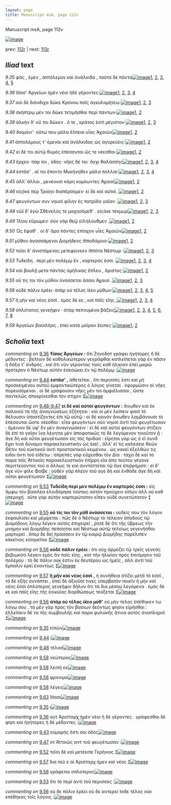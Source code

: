 ```yaml
---
layout: page
title: Manuscript msA, page 112v
---
```


Manuscript msA, page 112v

[![image](http://www.homermultitext.org/iipsrv?OBJ=IIP,1.0&FIF=/project/homer/pyramidal/deepzoom/hmt/vaimg/2017a/VA112VN_0615.tif&WID=100&CVT=JPEG)](http://www.homermultitext.org/ict2/?urn=urn:cite2:hmt:vaimg.2017a:VA112VN_0615)

prev:  [112r](../112r) | next:  [113r](../113r)

## *Iliad* text

*9.35* <a id="9.35"/> φὰς , ἐμεν , ἀπτόλεμον καὶ ἀνάλκιδα , ταῦτα δὲ πάντα[![image](http://www.homermultitext.org/iipsrv?OBJ=IIP,1.0&FIF=/project/homer/pyramidal/deepzoom/hmt/vaimg/2017a/VA112VN_0615.tif&RGN=0.4605,0.2389,0.4555,0.0308&WID=1000&CVT=JPEG)](http://www.homermultitext.org/ict2/?urn=urn:cite2:hmt:vaimg.2017a:VA112VN_0615@0.4605,0.2389,0.4555,0.0308)[1](#msA_9.667), [2](#msAil_9.72), [3](#msAil_9.71), [4](#msA_9.1), [5](#msAil_9.684)

*9.36* <a id="9.36"/> ἴ̈σασ' Ἀργείων ἠμὲν νέοι ἠδὲ γέροντες·[![image](http://www.homermultitext.org/iipsrv?OBJ=IIP,1.0&FIF=/project/homer/pyramidal/deepzoom/hmt/vaimg/2017a/VA112VN_0615.tif&RGN=0.4705,0.2652,0.3644,0.0225&WID=1000&CVT=JPEG)](http://www.homermultitext.org/ict2/?urn=urn:cite2:hmt:vaimg.2017a:VA112VN_0615@0.4705,0.2652,0.3644,0.0225)[1](#msA_9.667), [2](#msAim_9.63), [3](#msA_9.54), [4](#msA_9.1)

*9.37* <a id="9.37"/> σοὶ δὲ διάνδιχα δῶκε Κρόνου παῖς ἀγκυλομήτεω·[![image](http://www.homermultitext.org/iipsrv?OBJ=IIP,1.0&FIF=/project/homer/pyramidal/deepzoom/hmt/vaimg/2017a/VA112VN_0615.tif&RGN=0.4645,0.281,0.4434,0.0233&WID=1000&CVT=JPEG)](http://www.homermultitext.org/ict2/?urn=urn:cite2:hmt:vaimg.2017a:VA112VN_0615@0.4645,0.281,0.4434,0.0233)[1](#msA_9.667), [2](#msA_9.682), [3](#msA_9.1)

*9.38* <a id="9.38"/> σκήπτρῳ μέν τοι δῶκε τετιμῆσθαι περὶ πάντων·[![image](http://www.homermultitext.org/iipsrv?OBJ=IIP,1.0&FIF=/project/homer/pyramidal/deepzoom/hmt/vaimg/2017a/VA112VN_0615.tif&RGN=0.4645,0.302,0.4404,0.0233&WID=1000&CVT=JPEG)](http://www.homermultitext.org/ict2/?urn=urn:cite2:hmt:vaimg.2017a:VA112VN_0615@0.4645,0.302,0.4404,0.0233)[1](#msA_9.667), [2](#msA_9.1)

*9.39* <a id="9.39"/> ἀλκὴν δ' οὔ τοι δῶκεν . ὅ τε , κράτος ἐστὶ μέγιστον·[![image](http://www.homermultitext.org/iipsrv?OBJ=IIP,1.0&FIF=/project/homer/pyramidal/deepzoom/hmt/vaimg/2017a/VA112VN_0615.tif&RGN=0.4645,0.3201,0.4404,0.0233&WID=1000&CVT=JPEG)](http://www.homermultitext.org/ict2/?urn=urn:cite2:hmt:vaimg.2017a:VA112VN_0615@0.4645,0.3201,0.4404,0.0233)[1](#msA_9.667), [2](#msAim_9.64), [3](#msA_9.1)

*9.40* <a id="9.40"/> δαιμόνι'· οὕτω που μάλα ἔλπεαι υἷας Ἀχαιῶν[![image](http://www.homermultitext.org/iipsrv?OBJ=IIP,1.0&FIF=/project/homer/pyramidal/deepzoom/hmt/vaimg/2017a/VA112VN_0615.tif&RGN=0.4605,0.3373,0.4404,0.0233&WID=1000&CVT=JPEG)](http://www.homermultitext.org/ict2/?urn=urn:cite2:hmt:vaimg.2017a:VA112VN_0615@0.4605,0.3373,0.4404,0.0233)[1](#msA_9.667), [2](#msA_9.1)

*9.41* <a id="9.41"/> ἀπτολέμους τ' έμεναι καὶ ἀνάλκιδας ὡς αγορεύεις·[![image](http://www.homermultitext.org/iipsrv?OBJ=IIP,1.0&FIF=/project/homer/pyramidal/deepzoom/hmt/vaimg/2017a/VA112VN_0615.tif&RGN=0.4615,0.3576,0.4404,0.0233&WID=1000&CVT=JPEG)](http://www.homermultitext.org/ict2/?urn=urn:cite2:hmt:vaimg.2017a:VA112VN_0615@0.4615,0.3576,0.4404,0.0233)[1](#msA_9.667), [2](#msA_9.1)

*9.42* <a id="9.42"/> εἰ δέ τοι αὐτῷ θυμὸς ἐπέσσυται ὥς τε νέεσθαι·[![image](http://www.homermultitext.org/iipsrv?OBJ=IIP,1.0&FIF=/project/homer/pyramidal/deepzoom/hmt/vaimg/2017a/VA112VN_0615.tif&RGN=0.4585,0.3779,0.4404,0.0233&WID=1000&CVT=JPEG)](http://www.homermultitext.org/ict2/?urn=urn:cite2:hmt:vaimg.2017a:VA112VN_0615@0.4585,0.3779,0.4404,0.0233)[1](#msA_9.667), [2](#msA_9.1)

*9.43* <a id="9.43"/> ἔρχεο· πάρ τοι , ὁδός· νῆες δέ τοι· ἄγχι θαλάσσης[![image](http://www.homermultitext.org/iipsrv?OBJ=IIP,1.0&FIF=/project/homer/pyramidal/deepzoom/hmt/vaimg/2017a/VA112VN_0615.tif&RGN=0.4545,0.3959,0.4404,0.0233&WID=1000&CVT=JPEG)](http://www.homermultitext.org/ict2/?urn=urn:cite2:hmt:vaimg.2017a:VA112VN_0615@0.4545,0.3959,0.4404,0.0233)[1](#msA_9.667), [2](#msA_9.55), [3](#msAim_9.65), [4](#msA_9.1)

*9.44* <a id="9.44"/> ἑστᾶσ' . αἵ τοι ἕποντο Μυκήνηθεν μάλα πολλαί·[![image](http://www.homermultitext.org/iipsrv?OBJ=IIP,1.0&FIF=/project/homer/pyramidal/deepzoom/hmt/vaimg/2017a/VA112VN_0615.tif&RGN=0.4484,0.414,0.4404,0.0233&WID=1000&CVT=JPEG)](http://www.homermultitext.org/ict2/?urn=urn:cite2:hmt:vaimg.2017a:VA112VN_0615@0.4484,0.414,0.4404,0.0233)[1](#msA_9.667), [2](#msA_9.56), [3](#msA_9.1), [4](#msAil_9.73)

*9.45* <a id="9.45"/> ἀλλ' ἄλλοι , μενέουσι κάρη κομόωντες Ἀχαιοὶ[![image](http://www.homermultitext.org/iipsrv?OBJ=IIP,1.0&FIF=/project/homer/pyramidal/deepzoom/hmt/vaimg/2017a/VA112VN_0615.tif&RGN=0.4474,0.4343,0.4404,0.0233&WID=1000&CVT=JPEG)](http://www.homermultitext.org/ict2/?urn=urn:cite2:hmt:vaimg.2017a:VA112VN_0615@0.4474,0.4343,0.4404,0.0233)[1](#msA_9.667), [2](#msA_9.1)

*9.46* <a id="9.46"/> εἰςόκε περ Τροίην διαπέρσομεν· εἰ δὲ καὶ αὐτοὶ .[![image](http://www.homermultitext.org/iipsrv?OBJ=IIP,1.0&FIF=/project/homer/pyramidal/deepzoom/hmt/vaimg/2017a/VA112VN_0615.tif&RGN=0.4424,0.4523,0.4404,0.0233&WID=1000&CVT=JPEG)](http://www.homermultitext.org/ict2/?urn=urn:cite2:hmt:vaimg.2017a:VA112VN_0615@0.4424,0.4523,0.4404,0.0233)[1](#msA_9.667), [2](#msA_9.1)

*9.47* <a id="9.47"/> φευγόντων συν νηυσὶ φίλην ἐς πατρίδα γαῖαν .[![image](http://www.homermultitext.org/iipsrv?OBJ=IIP,1.0&FIF=/project/homer/pyramidal/deepzoom/hmt/vaimg/2017a/VA112VN_0615.tif&RGN=0.4374,0.4718,0.4404,0.0233&WID=1000&CVT=JPEG)](http://www.homermultitext.org/ict2/?urn=urn:cite2:hmt:vaimg.2017a:VA112VN_0615@0.4374,0.4718,0.4404,0.0233)[1](#msA_9.667), [2](#msAim_9.66), [3](#msA_9.1)

*9.48* <a id="9.48"/> νῶϊ δ' ἐγὼ Σθένελός τε μαχησόμεθ' . εἰςόκε τέκμωρ[![image](http://www.homermultitext.org/iipsrv?OBJ=IIP,1.0&FIF=/project/homer/pyramidal/deepzoom/hmt/vaimg/2017a/VA112VN_0615.tif&RGN=0.4505,0.4891,0.4404,0.0233&WID=1000&CVT=JPEG)](http://www.homermultitext.org/ict2/?urn=urn:cite2:hmt:vaimg.2017a:VA112VN_0615@0.4505,0.4891,0.4404,0.0233)[1](#msA_9.667), [2](#msAil_9.74), [3](#msA_9.1)

*9.49* <a id="9.49"/> Ἰ̈λίου εὕρωμεν· σὺν γὰρ θεῷ εἰλήλουθμεν .[![image](http://www.homermultitext.org/iipsrv?OBJ=IIP,1.0&FIF=/project/homer/pyramidal/deepzoom/hmt/vaimg/2017a/VA112VN_0615.tif&RGN=0.4454,0.5071,0.4404,0.0233&WID=1000&CVT=JPEG)](http://www.homermultitext.org/ict2/?urn=urn:cite2:hmt:vaimg.2017a:VA112VN_0615@0.4454,0.5071,0.4404,0.0233)[1](#msA_9.667), [2](#msA_9.1)

*9.50* <a id="9.50"/> Ὡς ἔφαθ' . οἱ δ' ἄρα πάντες ἐπίαχον υἷες Ἀχαιῶν[![image](http://www.homermultitext.org/iipsrv?OBJ=IIP,1.0&FIF=/project/homer/pyramidal/deepzoom/hmt/vaimg/2017a/VA112VN_0615.tif&RGN=0.4474,0.5267,0.4404,0.0233&WID=1000&CVT=JPEG)](http://www.homermultitext.org/ict2/?urn=urn:cite2:hmt:vaimg.2017a:VA112VN_0615@0.4474,0.5267,0.4404,0.0233)[1](#msA_9.667), [2](#msA_9.1)

*9.51* <a id="9.51"/> μῦθον ἀγασσάμενοι Διομήδεος ἱ̈πποδάμοιο·[![image](http://www.homermultitext.org/iipsrv?OBJ=IIP,1.0&FIF=/project/homer/pyramidal/deepzoom/hmt/vaimg/2017a/VA112VN_0615.tif&RGN=0.4454,0.5485,0.4404,0.0233&WID=1000&CVT=JPEG)](http://www.homermultitext.org/ict2/?urn=urn:cite2:hmt:vaimg.2017a:VA112VN_0615@0.4454,0.5485,0.4404,0.0233)[1](#msA_9.667), [2](#msA_9.1)

*9.52* <a id="9.52"/> τοῖσι δ' ἀνιστάμενος μετεφώνεεν ἱ̈ππότα Νέστωρ ·[![image](http://www.homermultitext.org/iipsrv?OBJ=IIP,1.0&FIF=/project/homer/pyramidal/deepzoom/hmt/vaimg/2017a/VA112VN_0615.tif&RGN=0.4535,0.5657,0.4404,0.0233&WID=1000&CVT=JPEG)](http://www.homermultitext.org/ict2/?urn=urn:cite2:hmt:vaimg.2017a:VA112VN_0615@0.4535,0.5657,0.4404,0.0233)[1](#msA_9.667), [2](#msAim_9.67), [3](#msA_9.1)

*9.53* <a id="9.53"/> Τυδείδη . περὶ μὲν πολέμῳ ἒν , καρτερός ἐσσι .[![image](http://www.homermultitext.org/iipsrv?OBJ=IIP,1.0&FIF=/project/homer/pyramidal/deepzoom/hmt/vaimg/2017a/VA112VN_0615.tif&RGN=0.4505,0.5845,0.4404,0.0233&WID=1000&CVT=JPEG)](http://www.homermultitext.org/ict2/?urn=urn:cite2:hmt:vaimg.2017a:VA112VN_0615@0.4505,0.5845,0.4404,0.0233)[1](#msA_9.667), [2](#msA_9.58), [3](#msAint_9.69), [4](#msA_9.1)

*9.54* <a id="9.54"/> καὶ βουλῇ μετα πάντας ὁμήλικας ἔπλευ , ἄριστος·[![image](http://www.homermultitext.org/iipsrv?OBJ=IIP,1.0&FIF=/project/homer/pyramidal/deepzoom/hmt/vaimg/2017a/VA112VN_0615.tif&RGN=0.4545,0.6041,0.4404,0.0233&WID=1000&CVT=JPEG)](http://www.homermultitext.org/ict2/?urn=urn:cite2:hmt:vaimg.2017a:VA112VN_0615@0.4545,0.6041,0.4404,0.0233)[1](#msA_9.667), [2](#msA_9.1)

*9.55* <a id="9.55"/> οὔ τίς τοι τὸν μῦθον ὀνόσσεται ὅσσοι Ἀχαιοὶ .[![image](http://www.homermultitext.org/iipsrv?OBJ=IIP,1.0&FIF=/project/homer/pyramidal/deepzoom/hmt/vaimg/2017a/VA112VN_0615.tif&RGN=0.4515,0.6228,0.4404,0.0233&WID=1000&CVT=JPEG)](http://www.homermultitext.org/ict2/?urn=urn:cite2:hmt:vaimg.2017a:VA112VN_0615@0.4515,0.6228,0.4404,0.0233)[1](#msA_9.667), [2](#msA_9.59), [3](#msA_9.1)

*9.56* <a id="9.56"/> οὐδὲ πάλιν ἐρέει· ἀτὰρ οὐ τέλος ί̈κεο μύθων·[![image](http://www.homermultitext.org/iipsrv?OBJ=IIP,1.0&FIF=/project/homer/pyramidal/deepzoom/hmt/vaimg/2017a/VA112VN_0615.tif&RGN=0.4515,0.6401,0.4404,0.0233&WID=1000&CVT=JPEG)](http://www.homermultitext.org/ict2/?urn=urn:cite2:hmt:vaimg.2017a:VA112VN_0615@0.4515,0.6401,0.4404,0.0233)[1](#msA_9.667), [2](#msA_9.61), [3](#msAint_9.70), [4](#msA_9.60), [5](#msA_9.1)

*9.57* <a id="9.57"/> ῆ μὴν καὶ νέος ἐσσὶ . ἐμὸς δέ κε , καὶ πάϊς εἴης ,[![image](http://www.homermultitext.org/iipsrv?OBJ=IIP,1.0&FIF=/project/homer/pyramidal/deepzoom/hmt/vaimg/2017a/VA112VN_0615.tif&RGN=0.4494,0.6589,0.4404,0.024&WID=1000&CVT=JPEG)](http://www.homermultitext.org/ict2/?urn=urn:cite2:hmt:vaimg.2017a:VA112VN_0615@0.4494,0.6589,0.4404,0.024)[1](#msA_9.667), [2](#msAim_9.68), [3](#msA_9.1), [4](#msA_9.680)

*9.58* <a id="9.58"/> ὁπλότατος γενεῇφιν · ἀτὰρ πεπνυμένα βάζεις[![image](http://www.homermultitext.org/iipsrv?OBJ=IIP,1.0&FIF=/project/homer/pyramidal/deepzoom/hmt/vaimg/2017a/VA112VN_0615.tif&RGN=0.4494,0.6777,0.4404,0.024&WID=1000&CVT=JPEG)](http://www.homermultitext.org/ict2/?urn=urn:cite2:hmt:vaimg.2017a:VA112VN_0615@0.4494,0.6777,0.4404,0.024)[1](#msA_9.667), [2](#msAil_9.75), [3](#msAim_9.683), [4](#msAil_9.77), [5](#msAil_9.78), [6](#msA_9.62), [7](#msAil_9.76), [8](#msA_9.1)

*9.59* <a id="9.59"/> Ἀργείων βασιλῆας . ἐπεὶ κατὰ μοῖραν ἔειπες·[![image](http://www.homermultitext.org/iipsrv?OBJ=IIP,1.0&FIF=/project/homer/pyramidal/deepzoom/hmt/vaimg/2017a/VA112VN_0615.tif&RGN=0.4484,0.698,0.4404,0.024&WID=1000&CVT=JPEG)](http://www.homermultitext.org/ict2/?urn=urn:cite2:hmt:vaimg.2017a:VA112VN_0615@0.4484,0.698,0.4404,0.024)[1](#msA_9.667), [2](#msA_9.1)

## *Scholia* text

*commenting on* [9.36](#9.36)  <a id="msA_9.54"/> **‡ἴσας Ἀργείων :** ὅτι Ζηνοδοτ γράφει ἠγήτορες ἢ δὲ μέδοντες : βελτιον δὲ καθολικώτερον γεγράφθαι κατλείπεται γὰρ ἐν πᾶσιν ἡ δόξα τ' ἀνδρός . καὶ ὅτι νῦν γέροντας τοὺς καθ ἡλικίαν ἐπεὶ μικρῶ πρότερον ὁ Νέστωρ αὐτὸν ἐσεσώκει ἐν τῷ πολέμῳ :[![image](http://www.homermultitext.org/iipsrv?OBJ=IIP,1.0&FIF=/project/homer/pyramidal/deepzoom/hmt/vaimg/2017a/VA112VN_0615.tif&RGN=0.1612,0.1104,0.7588,0.0841&WID=1000&CVT=JPEG)](http://www.homermultitext.org/ict2/?urn=urn:cite2:hmt:vaimg.2017a:VA112VN_0615@0.1612,0.1104,0.7588,0.0841)

*commenting on* [9.44](#9.44)  <a id="msA_9.56"/> **ἑστᾶσ' ,** ἀθετεῖται , ὅτι περισσός ἐστι καὶ μὴ προσκειμένου αὐτοῦ ἐμφαντικώτερος ὁ λόγος γίνεται . ἐφορμῶσιν αἱ νῆες πορευσόμεναι . οἱ δὲ γράφουσιν νῆες μέν τοι ἀμφιέλισσαι , ὥστε παντελῶς ἀποκρίνεσθαι τὸν στίχον ⁑[![image](http://www.homermultitext.org/iipsrv?OBJ=IIP,1.0&FIF=/project/homer/pyramidal/deepzoom/hmt/vaimg/2017a/VA112VN_0615.tif&RGN=0.1982,0.453,0.2182,0.0811&WID=1000&CVT=JPEG)](http://www.homermultitext.org/ict2/?urn=urn:cite2:hmt:vaimg.2017a:VA112VN_0615@0.1982,0.453,0.2182,0.0811)

*commenting on* [9.46-9.47](#9.46-9.47)  <a id="msA_9.57"/> **εἰ δὲ καὶ αὐτοί φευγόντων :** ἄνωθεν καὶ ἐκ παλαιοῦ τὰ τῆς ἀναγνώσεως ἐζήτηται : καὶ οἱ μὲν λείπειν φασὶ τὸ θέλουσιν ὑποστίζοντες ἐπι τῷ αὐτῷ : οἱ δὲ κοινὸν ἄνωθεν λαμβάνουσι τὸ ἐπέσσυται ὥστε νέεσθαι : εἶτα φευγόντων σὺν νηυσί ἀντὶ τοῦ φευγέτωσαν : ἄμεινον δὲ ὑφ' ἓν μὲν ἀναγινώσκειν : εἰ δὲ καὶ αὐτοί φευγόντων στίζειν δὲ ἐπὶ τὸ γαῖαν ἵνα λέγηται μὲν ἀποφατικῶς τὸ δὲ λεγόμενον τοιοῦτον ᾖ : ἄγε δὴ καὶ οὗτοι φευγέτωσαν εἰς τὰς πριδασ : εἴρηται γὰρ ὡς ὁ εἴ συνδ ἔχει τινὰ δύναμιν παρακελευστικὴν ὡς ἐκεῖ , ἀλλ' εἴ τις καλέσειε θεῶν Θέτιν τοῦ εὐκτικοῦ ἀντὶ προστακτικοῦ κειμένου . ὡς κακεῖ ἐξελθών τις ειδοι ἀντι τοῦ εἰδέτω : ἀπρεπὲς γὰρ εὔχεσθαι τὸν Δία : τάχα δὲ καὶ τὸ παρα τοῖς Ἀττικοῖς παρακελευστικὸν ἐπίρρη εἴα ἀπο τούτου γέγονε περιττεύοντος τοῦ α ἄλλως τε καὶ συντάττεται τῷ ἄγε ἐπιῥρήματι : εἰ δ' ἄγε νῦν φίλε Φοῖβε : οὐδὲν γὰρ πλέον τοῦ αγε δὴ καὶ ἐνθάδε ἄγε δὴ καὶ οὗτοι φευγέτωσαν ⁑[![image](http://www.homermultitext.org/iipsrv?OBJ=IIP,1.0&FIF=/project/homer/pyramidal/deepzoom/hmt/vaimg/2017a/VA112VN_0615.tif&RGN=0.1912,0.5297,0.7017,0.2472&WID=1000&CVT=JPEG)](http://www.homermultitext.org/ict2/?urn=urn:cite2:hmt:vaimg.2017a:VA112VN_0615@0.1912,0.5297,0.7017,0.2472)

*commenting on* [9.53](#9.53)  <a id="msA_9.58"/> **Τυδείδη περὶ μεν πολέμῳ ἒν καρτερός ἐσσι :** εἰς ἄμφω τὸν βασιλέα ἐλοιδόρησε τούτοις αὐτὸν προύχειν εἰπών ἀλλ οὐ καθ ὑπεροχή . οὔτε γὰρ αὐτὸν καρτερώτατον εἶπεν οὐδὲ συνετώτατον ⁑[![image](http://www.homermultitext.org/iipsrv?OBJ=IIP,1.0&FIF=/project/homer/pyramidal/deepzoom/hmt/vaimg/2017a/VA112VN_0615.tif&RGN=0.1912,0.7596,0.7087,0.0285&WID=1000&CVT=JPEG)](http://www.homermultitext.org/ict2/?urn=urn:cite2:hmt:vaimg.2017a:VA112VN_0615@0.1912,0.7596,0.7087,0.0285)

*commenting on* [9.55](#9.55)  <a id="msA_9.59"/> **οὔ τίς τοι τὸν μῦθ ὀνόσσεται :** οὐδείς σου τὸν λόγον ἐκφαυλίσει καὶ μέμψεται : πῶς δὲ ὁ Νέστωρ τὸ τέλειον ἀποδοὺς τῷ Διομήδους λόγῳ λέγειν αὐτὸς ἐπιχειρεῖ , ῥητὲ δὲ ὅτι τῆς ὕβρεως τὴν μνημην καὶ Διομήδης πεποίηται καὶ Νέστωρ αὐτῷ τελείως γεγενῆσθαι μαρτυρεῖ . ὅπερ δε δεῖ πράσσειν ἐν τῷ καιρῷ Διομήδης παρέλιπεν κἀκεῖνος εἰσηγεῖται ⁑[![image](http://www.homermultitext.org/iipsrv?OBJ=IIP,1.0&FIF=/project/homer/pyramidal/deepzoom/hmt/vaimg/2017a/VA112VN_0615.tif&RGN=0.1912,0.7701,0.7087,0.0616&WID=1000&CVT=JPEG)](http://www.homermultitext.org/ict2/?urn=urn:cite2:hmt:vaimg.2017a:VA112VN_0615@0.1912,0.7701,0.7087,0.0616)

*commenting on* [9.56](#9.56)  <a id="msA_9.60"/> **οὐδὲ πάλιν ἐρέει :** ὅτι οὐχ ἁρμόζει τῷ τρεῖς γενεὰς βεβιωκότι λέγειν ἐμὸς ἂν παῖς εἴης , κατ τὴν ἡλικίαν πρὸς ἐπιτίμησιν τοῦ πολέμου : τὸ δὲ πάλιν οὐκ ἐστιν ἐκ δευτέρου ὡς ἡμεῖς , ἀλλ ἀντὶ τοῦ ἔμπαλιν ἐρεῖ ἐναντίως ⁑[![image](http://www.homermultitext.org/iipsrv?OBJ=IIP,1.0&FIF=/project/homer/pyramidal/deepzoom/hmt/vaimg/2017a/VA112VN_0615.tif&RGN=0.1912,0.8137,0.7087,0.0533&WID=1000&CVT=JPEG)](http://www.homermultitext.org/ict2/?urn=urn:cite2:hmt:vaimg.2017a:VA112VN_0615@0.1912,0.8137,0.7087,0.0533)

*commenting on* [9.57](#9.57)  <a id="msA_9.680"/> **ῆ μῆν καὶ νέος ἐσσὶ ,** ἡ συνήθεια στίζει μετὰ τὸ ἐσσί , τὸ δὲ εξῆς συνάπτει , ἐπεὶ δὲ ἀξιοῦσί τινες ὑπερβατὸν ποιεῖν ἡ μὴν καὶ νέος ἐσσὶ ὁπλότερος γενεῆφιν δῆλον ὅτι τὰ δια μέσου λεγόμενα . ἐμὸς δέ κε καὶ πάϊς εἴης τῆς ἐοικυίας διορθώσεως τεύξεται ⁑[![image](http://www.homermultitext.org/iipsrv?OBJ=IIP,1.0&FIF=/project/homer/pyramidal/deepzoom/hmt/vaimg/2017a/VA112VN_0615.tif&RGN=0.2002,0.8347,0.7237,0.0285&WID=1000&CVT=JPEG)](http://www.homermultitext.org/ict2/?urn=urn:cite2:hmt:vaimg.2017a:VA112VN_0615@0.2002,0.8347,0.7237,0.0285)

*commenting on* [9.56](#9.56)  <a id="msA_9.61"/> **ἀτὰρ οὐ τέλος ἱ̈κεο μύθ'** οὐ μὴν τελος ἐπέθηκεν τω λόγω σου . τὰ μὲν γὰρ προς τὸν βασιων δεόντως φησιν εἰρῆσθαι : ἐλλείπειν δὲ τα τῆς συμβουλῆς καὶ παρα φυλακῆς ἅτινα αὐτὸς ἀναπληροῖ ⁑[![image](http://www.homermultitext.org/iipsrv?OBJ=IIP,1.0&FIF=/project/homer/pyramidal/deepzoom/hmt/vaimg/2017a/VA112VN_0615.tif&RGN=0.1912,0.849,0.7087,0.0285&WID=1000&CVT=JPEG)](http://www.homermultitext.org/ict2/?urn=urn:cite2:hmt:vaimg.2017a:VA112VN_0615@0.1912,0.849,0.7087,0.0285)

*commenting on* [9.35](#9.35)  <a id="msAil_9.71.comment"/> εἰπῶν[![image](http://www.homermultitext.org/iipsrv?OBJ=IIP,1.0&FIF=/project/homer/pyramidal/deepzoom/hmt/vaimg/2017a/VA112VN_0615.tif&RGN=0.4775,0.2344,0.041,0.0188&WID=1000&CVT=JPEG)](http://www.homermultitext.org/ict2/?urn=urn:cite2:hmt:vaimg.2017a:VA112VN_0615@0.4775,0.2344,0.041,0.0188)

*commenting on* [9.44](#9.44)  <a id="msAil_9.73.comment"/> ι[![image](http://www.homermultitext.org/iipsrv?OBJ=IIP,1.0&FIF=/project/homer/pyramidal/deepzoom/hmt/vaimg/2017a/VA112VN_0615.tif&RGN=0.5085,0.4177,0.006,0.0113&WID=1000&CVT=JPEG)](http://www.homermultitext.org/ict2/?urn=urn:cite2:hmt:vaimg.2017a:VA112VN_0615@0.5085,0.4177,0.006,0.0113)

*commenting on* [9.48](#9.48)  <a id="msAil_9.74.comment"/> τέλοσ[![image](http://www.homermultitext.org/iipsrv?OBJ=IIP,1.0&FIF=/project/homer/pyramidal/deepzoom/hmt/vaimg/2017a/VA112VN_0615.tif&RGN=0.8529,0.4876,0.027,0.0098&WID=1000&CVT=JPEG)](http://www.homermultitext.org/ict2/?urn=urn:cite2:hmt:vaimg.2017a:VA112VN_0615@0.8529,0.4876,0.027,0.0098)

*commenting on* [9.58](#9.58)  <a id="msAil_9.75.comment"/> νεώτερος[![image](http://www.homermultitext.org/iipsrv?OBJ=IIP,1.0&FIF=/project/homer/pyramidal/deepzoom/hmt/vaimg/2017a/VA112VN_0615.tif&RGN=0.5185,0.6754,0.0531,0.0173&WID=1000&CVT=JPEG)](http://www.homermultitext.org/ict2/?urn=urn:cite2:hmt:vaimg.2017a:VA112VN_0615@0.5185,0.6754,0.0531,0.0173)

*commenting on* [9.58](#9.58)  <a id="msAil_9.76.comment"/> λειπὴ εκ[![image](http://www.homermultitext.org/iipsrv?OBJ=IIP,1.0&FIF=/project/homer/pyramidal/deepzoom/hmt/vaimg/2017a/VA112VN_0615.tif&RGN=0.5866,0.6717,0.047,0.0173&WID=1000&CVT=JPEG)](http://www.homermultitext.org/ict2/?urn=urn:cite2:hmt:vaimg.2017a:VA112VN_0615@0.5866,0.6717,0.047,0.0173)

*commenting on* [9.58](#9.58)  <a id="msAil_9.77.comment"/> φρονιμα[![image](http://www.homermultitext.org/iipsrv?OBJ=IIP,1.0&FIF=/project/homer/pyramidal/deepzoom/hmt/vaimg/2017a/VA112VN_0615.tif&RGN=0.7738,0.6732,0.047,0.0158&WID=1000&CVT=JPEG)](http://www.homermultitext.org/ict2/?urn=urn:cite2:hmt:vaimg.2017a:VA112VN_0615@0.7738,0.6732,0.047,0.0158)

*commenting on* [9.58](#9.58)  <a id="msAil_9.78.comment"/> λέγεις[![image](http://www.homermultitext.org/iipsrv?OBJ=IIP,1.0&FIF=/project/homer/pyramidal/deepzoom/hmt/vaimg/2017a/VA112VN_0615.tif&RGN=0.8388,0.6724,0.047,0.0158&WID=1000&CVT=JPEG)](http://www.homermultitext.org/ict2/?urn=urn:cite2:hmt:vaimg.2017a:VA112VN_0615@0.8388,0.6724,0.047,0.0158)

*commenting on* [9.63](#9.63)  <a id="msAil_9.79.comment"/> ἴ̈σασι[![image](http://www.homermultitext.org/iipsrv?OBJ=IIP,1.0&FIF=/project/homer/pyramidal/deepzoom/hmt/vaimg/2017a/VA112VN_0615.tif&RGN=0.5145,0.2622,0.012,0.0068&WID=1000&CVT=JPEG)](http://www.homermultitext.org/ict2/?urn=urn:cite2:hmt:vaimg.2017a:VA112VN_0615@0.5145,0.2622,0.012,0.0068)

*commenting on* [9.35](#9.35)  <a id="msAil_9.684.comment"/> ι[![image](http://www.homermultitext.org/iipsrv?OBJ=IIP,1.0&FIF=/project/homer/pyramidal/deepzoom/hmt/vaimg/2017a/VA112VN_0615.tif&RGN=0.5128,0.2623,0.0197,0.0119&WID=1000&CVT=JPEG)](http://www.homermultitext.org/ict2/?urn=urn:cite2:hmt:vaimg.2017a:VA112VN_0615@0.5128,0.2623,0.0197,0.0119)

*commenting on* [9.36](#9.36)  <a id="msAim_9.63.comment"/> ουτ Ἀρισταρχ ἠμὲν νέοι ὴ δὲ γέροντες . γράφεσθαι δὲ φησι καὶ ἡγήτορες ὴ δὲ μέδοντες :[![image](http://www.homermultitext.org/iipsrv?OBJ=IIP,1.0&FIF=/project/homer/pyramidal/deepzoom/hmt/vaimg/2017a/VA112VN_0615.tif&RGN=0.3894,0.263,0.0801,0.0473&WID=1000&CVT=JPEG)](http://www.homermultitext.org/ict2/?urn=urn:cite2:hmt:vaimg.2017a:VA112VN_0615@0.3894,0.263,0.0801,0.0473)

*commenting on* [9.43](#9.43)  <a id="msAim_9.65.comment"/> εὐμαρὴς ἔστι σοι ὁδός[![image](http://www.homermultitext.org/iipsrv?OBJ=IIP,1.0&FIF=/project/homer/pyramidal/deepzoom/hmt/vaimg/2017a/VA112VN_0615.tif&RGN=0.3984,0.4027,0.0661,0.0218&WID=1000&CVT=JPEG)](http://www.homermultitext.org/ict2/?urn=urn:cite2:hmt:vaimg.2017a:VA112VN_0615@0.3984,0.4027,0.0661,0.0218)

*commenting on* [9.47](#9.47)  <a id="msAim_9.66.comment"/> οτ Ἀττικῶς αντ τοῦ φευγέτωσαν :[![image](http://www.homermultitext.org/iipsrv?OBJ=IIP,1.0&FIF=/project/homer/pyramidal/deepzoom/hmt/vaimg/2017a/VA112VN_0615.tif&RGN=0.4104,0.4718,0.0501,0.0361&WID=1000&CVT=JPEG)](http://www.homermultitext.org/ict2/?urn=urn:cite2:hmt:vaimg.2017a:VA112VN_0615@0.4104,0.4718,0.0501,0.0361)

*commenting on* [9.52](#9.52)  <a id="msAim_9.67.comment"/> τοῖσι δὲ καὶ μετέειπε Γερήνιος ⁑[![image](http://www.homermultitext.org/iipsrv?OBJ=IIP,1.0&FIF=/project/homer/pyramidal/deepzoom/hmt/vaimg/2017a/VA112VN_0615.tif&RGN=0.4074,0.5702,0.0601,0.0361&WID=1000&CVT=JPEG)](http://www.homermultitext.org/ict2/?urn=urn:cite2:hmt:vaimg.2017a:VA112VN_0615@0.4074,0.5702,0.0601,0.0361)

*commenting on* [9.57](#9.57)  <a id="msAim_9.68.comment"/> δια τοῦ ε αἱ Ἀρισταρχ ἡμεν καὶ νέος ⁑[![image](http://www.homermultitext.org/iipsrv?OBJ=IIP,1.0&FIF=/project/homer/pyramidal/deepzoom/hmt/vaimg/2017a/VA112VN_0615.tif&RGN=0.4154,0.6708,0.0467,0.0236&WID=1000&CVT=JPEG)](http://www.homermultitext.org/ict2/?urn=urn:cite2:hmt:vaimg.2017a:VA112VN_0615@0.4154,0.6708,0.0467,0.0236)

*commenting on* [9.58](#9.58)  <a id="msAim_9.683.comment"/> γράφεται οπλοτερος[![image](http://www.homermultitext.org/iipsrv?OBJ=IIP,1.0&FIF=/project/homer/pyramidal/deepzoom/hmt/vaimg/2017a/VA112VN_0615.tif&RGN=0.4152,0.6921,0.0586,0.0162&WID=1000&CVT=JPEG)](http://www.homermultitext.org/ict2/?urn=urn:cite2:hmt:vaimg.2017a:VA112VN_0615@0.4152,0.6921,0.0586,0.0162)

*commenting on* [9.53](#9.53)  <a id="msAint_9.69.comment"/> ὅτι τὸ περὶ ἀντὶ τοῦ περισσος :[![image](http://www.homermultitext.org/iipsrv?OBJ=IIP,1.0&FIF=/project/homer/pyramidal/deepzoom/hmt/vaimg/2017a/VA112VN_0615.tif&RGN=0.8599,0.577,0.0541,0.0376&WID=1000&CVT=JPEG)](http://www.homermultitext.org/ict2/?urn=urn:cite2:hmt:vaimg.2017a:VA112VN_0615@0.8599,0.577,0.0541,0.0376)

*commenting on* [9.56](#9.56)  <a id="msAint_9.70.comment"/> οὐ δε πάλιν ἐρέει οὐ δε αντερεί τοδε τέλος οὐκ επέθηκας τοῖς λόγοις :[![image](http://www.homermultitext.org/iipsrv?OBJ=IIP,1.0&FIF=/project/homer/pyramidal/deepzoom/hmt/vaimg/2017a/VA112VN_0615.tif&RGN=0.8689,0.6304,0.0541,0.0533&WID=1000&CVT=JPEG)](http://www.homermultitext.org/ict2/?urn=urn:cite2:hmt:vaimg.2017a:VA112VN_0615@0.8689,0.6304,0.0541,0.0533)